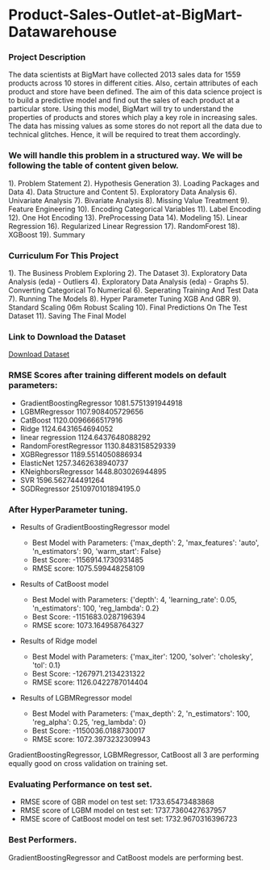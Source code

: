 # Product-Sales-Outlet-at-BigMart-Datawarehouse<br>


### Project Description<br>
The data scientists at BigMart have collected 2013 sales data for 1559 products across 10 stores in different cities. Also, certain attributes of each product and store have been defined. The aim of this data science project is to build a predictive model and find out the sales of each product at a particular store.
Using this model, BigMart will try to understand the properties of products and stores which play a key role in increasing sales.
 The data has missing values as some stores do not report all the data due to technical glitches. Hence, it will be required to treat them accordingly.


### We will handle this problem in a structured way. We will be following the table of content given below.<br>

1). Problem Statement
2). Hypothesis Generation
3). Loading Packages and Data
4). Data Structure and Content
5). Exploratory Data Analysis
6). Univariate Analysis
7). Bivariate Analysis
8). Missing Value Treatment
9). Feature Engineering
10). Encoding Categorical Variables
11). Label Encoding
12). One Hot Encoding
13). PreProcessing Data
14). Modeling
15). Linear Regression
16). Regularized Linear Regression
17). RandomForest
18). XGBoost
19). Summary

### Curriculum For This Project<br>

1). The Business Problem Exploring 
2). The Dataset 
3). Exploratory Data Analysis (eda) - Outliers
4). Exploratory Data Analysis (eda) - Graphs
5). Converting Categorical To Numerical
6). Seperating Training And Test Data
7). Running The Models
8). Hyper Parameter Tuning XGB And GBR
9). Standard Scaling 06m Robust Scaling
10). Final Predictions On The Test Dataset
11). Saving The Final Model

### Link to Download the Dataset<br>

<a href="https://bit.ly/3sVgopt" target="_blank">Download Dataset</a>

### RMSE Scores after training different models on default parameters:<br>

- GradientBoostingRegressor 1081.5751391944918        
- LGBMRegressor 1107.908405729656        
- CatBoost 1120.0096666517916        
- Ridge 1124.6431654694052        
- linear regression 1124.6437648088292        
- RandomForestRegressor 1130.8483158529339        
- XGBRegressor 1189.5514050886934        
- ElasticNet 1257.3462638940737        
- KNeighborsRegressor 1448.803026944895        
- SVR 1596.562744491264        
- SGDRegressor 2510970101894195.0 

### After HyperParameter tuning.<br>

- Results of GradientBoostingRegressor model
    - Best Model with Parameters:  {'max_depth': 2, 'max_features': 'auto', 'n_estimators': 90, 'warm_start': False}
    - Best Score:  -1156914.1730931485
    - RMSE score:  1075.599448258109

- Results of CatBoost model
    - Best Model with Parameters:  {'depth': 4, 'learning_rate': 0.05, 'n_estimators': 100, 'reg_lambda': 0.2}
    - Best Score:  -1151683.0287196394
    - RMSE score:  1073.164958764327

- Results of Ridge model
    - Best Model with Parameters:  {'max_iter': 1200, 'solver': 'cholesky', 'tol': 0.1}
    - Best Score:  -1267971.2134231322
    - RMSE score:  1126.0422787014404

- Results of LGBMRegressor model
    - Best Model with Parameters:  {'max_depth': 2, 'n_estimators': 100, 'reg_alpha': 0.25, 'reg_lambda': 0}
    - Best Score:  -1150036.0188730017
    - RMSE score:  1072.3973232309943

GradientBoostingRegressor,  LGBMRegressor,  CatBoost  all 3 are performing equally good on cross validation on training set.

### Evaluating Performance on test set.<br>

- RMSE score of GBR model on test set:  1733.65473483868
- RMSE score of LGBM model on test set:  1737.7360427637957
- RMSE score of CatBoost model on test set:  1732.9670316396723

### Best Performers.<br>

GradientBoostingRegressor   and   CatBoost models are performing best.

